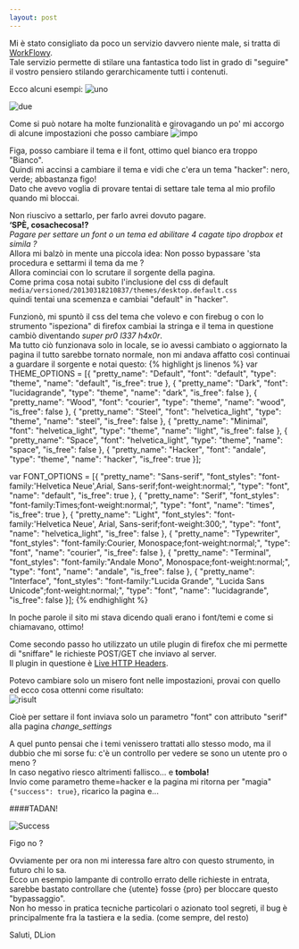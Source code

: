 ```yaml
---
layout: post
---
```

Mi è stato consigliato da poco un servizio davvero niente male, si tratta di [WorkFlowy](https://workflowy.com/).   
Tale servizio permette di stilare una fantastica todo list in grado di "seguire" il vostro pensiero stilando gerarchicamente tutti i contenuti.

Ecco alcuni esempi:
![uno](http://i.imgur.com/Ng1qFaD.jpg)

![due](http://i.imgur.com/hzSs3L6.jpg)


Come si può notare ha molte funzionalità e girovagando un po' mi accorgo di alcune impostazioni che posso cambiare
![impo](http://i.imgur.com/qkeE2AW.jpg)

Figa, posso cambiare il tema e il font, ottimo quel bianco era troppo "Bianco".   
Quindi mi accinsi a cambiare il tema e vidi che c'era un tema "hacker": nero, verde; abbastanza figo!   
Dato che avevo voglia di provare tentai di settare tale tema al mio profilo quando mi bloccai.

Non riuscivo a settarlo, per farlo avrei dovuto pagare.   
**‘SPÈ, cosachecosa!?**   
_Pagare per settare un font o un tema ed abilitare 4 cagate tipo dropbox et simila ?_   
Allora mi balzò in mente una piccola idea: Non posso bypassare 'sta procedura e settarmi il tema da me ?   
Allora cominciai con lo scrutare il sorgente della pagina.   
Come prima cosa notai subito l'inclusione del css di default   
`media/versioned/20130318210837/themes/desktop.default.css`   
quindi tentai una scemenza e cambiai "default" in "hacker".

Funzionò, mi spuntò il css del tema che volevo e con firebug o con lo strumento "ispeziona" di firefox cambiai la stringa e il tema in questione cambiò diventando *super pr0 l337 h4x0r*.   
Ma tutto ciò funzionava solo in locale, se io avessi cambiato o aggiornato la pagina il tutto sarebbe tornato normale, non mi andava affatto così continuai a guardare il sorgente e notai questo:
{% highlight js linenos %}
var THEME_OPTIONS = [{
  "pretty_name": "Default",
  "font": "default",
  "type": "theme",
  "name": "default",
  "is_free": true
},
{
  "pretty_name": "Dark",
  "font": "lucidagrande",
  "type": "theme",
  "name": "dark",
  "is_free": false
},
{
  "pretty_name": "Wood",
  "font": "courier",
  "type": "theme",
  "name": "wood",
  "is_free": false
},
{
  "pretty_name": "Steel",
  "font": "helvetica_light",
  "type": "theme",
  "name": "steel",
  "is_free": false
},
{
  "pretty_name": "Minimal",
  "font": "helvetica_light",
  "type": "theme",
  "name": "light",
  "is_free": false
},
{
  "pretty_name": "Space",
  "font": "helvetica_light",
  "type": "theme",
  "name": "space",
  "is_free": false
},
{
  "pretty_name": "Hacker",
  "font": "andale",
  "type": "theme",
  "name": "hacker",
  "is_free": true
}];

var FONT_OPTIONS = [{
  "pretty_name": "Sans-serif",
  "font_styles": "font-family:'Helvetica Neue',Arial, Sans-serif;font-weight:normal;",
  "type": "font",
  "name": "default",
  "is_free": true
},
{
  "pretty_name": "Serif",
  "font_styles": "font-family:Times;font-weight:normal;",
  "type": "font",
  "name": "times",
  "is_free": true
},
{
  "pretty_name": "Light",
  "font_styles": "font-family:'Helvetica Neue', Arial, Sans-serif;font-weight:300;",
  "type": "font",
  "name": "helvetica_light",
  "is_free": false
},
{
  "pretty_name": "Typewriter",
  "font_styles": "font-family:Courier, Monospace;font-weight:normal;",
  "type": "font",
  "name": "courier",
  "is_free": false
},
{
  "pretty_name": "Terminal",
  "font_styles": "font-family:\"Andale Mono\", Monospace;font-weight:normal;",
  "type": "font",
  "name": "andale",
  "is_free": false
},
{
  "pretty_name": "Interface",
  "font_styles": "font-family:\"Lucida Grande\", \"Lucida Sans Unicode\";font-weight:normal;",
  "type": "font",
  "name": "lucidagrande",
  "is_free": false
}];
{% endhighlight %}

In poche parole il sito mi stava dicendo quali erano i font/temi e come si chiamavano, ottimo!

Come secondo passo ho utilizzato un utile plugin di firefox che mi permette di "sniffare" le richieste POST/GET che inviavo al server.   
Il plugin in questione è [Live HTTP Headers](https://addons.mozilla.org/it/firefox/addon/live-http-headers/).

Potevo cambiare solo un misero font nelle impostazioni, provai con quello ed ecco cosa ottenni come risultato:   
![risult](http://i.imgur.com/LgdYTwE.jpg)

Cioè per settare il font inviava solo un parametro "font" con attributo "serif" alla pagina *change_settings*

A quel punto pensai che i temi venissero trattati allo stesso modo, ma il dubbio che mi sorse fu: c'è un controllo per vedere se sono un utente pro o meno ?   
In caso negativo riesco altrimenti fallisco… e **tombola!**   
Invio come parametro theme=hacker e la pagina mi ritorna per "magia" `{"success": true}`, ricarico la pagina e...

####TADAN!

![Success](http://i.imgur.com/YdGZJ3r.jpg)

Figo no ?

Ovviamente per ora non mi interessa fare altro con questo strumento, in futuro chi lo sa.   
Ecco un esempio lampante di controllo errato delle richieste in entrata, sarebbe bastato controllare che {utente} fosse {pro} per bloccare questo "bypassaggio".   
Non ho messo in pratica tecniche particolari o azionato tool segreti, il bug è principalmente fra la tastiera e la sedia. (come sempre, del resto)

Saluti, DLion
